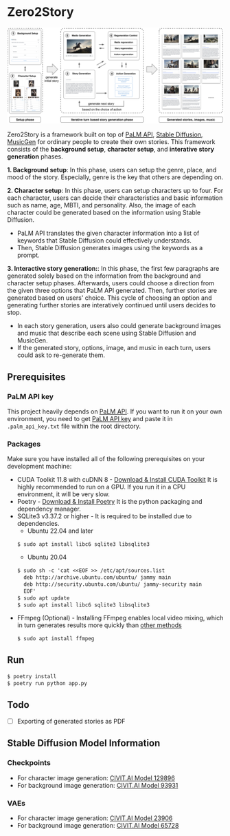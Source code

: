 # Zero2Story

![](assets/overview.png)

Zero2Story is a framework built on top of [PaLM API](https://developers.generativeai.google), [Stable Diffusion](https://en.wikipedia.org/wiki/Stable_Diffusion), [MusicGen](https://audiocraft.metademolab.com/musicgen.html) for ordinary people to create their own stories. This framework consists of the **background setup**, **character setup**, and **interative story generation** phases.

**1. Background setup**: In this phase, users can setup the genre, place, and mood of the story. Especially, genre is the key that others are depending on. 

**2. Character setup**: In this phase, users can setup characters up to four. For each character, users can decide their characteristics and basic information such as name, age, MBTI, and personality. Also, the image of each character could be generated based on the information using Stable Diffusion. 
- PaLM API translates the given character information into a list of keywords that Stable Diffusion could effectively understands.
- Then, Stable Diffusion generates images using the keywords as a prompt.

**3. Interactive story generation:**: In this phase, the first few paragraphs are generated solely based on the information from the background and character setup phases. Afterwards, users could choose a direction from the given three options that PaLM API generated. Then, further stories are generated based on users' choice. This cycle of choosing an option and generating further stories are interatively continued until users decides to stop. 
- In each story generation, users also could generate background images and music that describe each scene using Stable Diffusion and MusicGen.
- If the generated story, options, image, and music in each turn, users could ask to re-generate them.

## Prerequisites

### PaLM API key

This project heavily depends on [PaLM API](https://developers.generativeai.google). If you want to run it on your own environment, you need to get [PaLM API key](https://developers.generativeai.google/tutorials/setup) and paste it in `.palm_api_key.txt` file within the root directory.

### Packages

Make sure you have installed all of the following prerequisites on your development machine:
* CUDA Toolkit 11.8 with cuDNN 8 - [Download & Install CUDA Toolkit](https://developer.nvidia.com/cuda-toolkit) It is highly recommended to run on a GPU. If you run it in a CPU environment, it will be very slow.
* Poetry - [Download & Install Poetry](https://python-poetry.org/docs/#installation) It is the python packaging and dependency manager.
* SQLite3 v3.37.2 or higher - It is required to be installed due to dependencies.
    - Ubuntu 22.04 and later
    ```shell
    $ sudo apt install libc6 sqlite3 libsqlite3
    ```
    - Ubuntu 20.04
    ```shell
    $ sudo sh -c 'cat <<EOF >> /etc/apt/sources.list
      deb http://archive.ubuntu.com/ubuntu/ jammy main
      deb http://security.ubuntu.com/ubuntu/ jammy-security main
      EOF'
    $ sudo apt update
    $ sudo apt install libc6 sqlite3 libsqlite3
    ```
* FFmpeg (Optional) - Installing FFmpeg enables local video mixing, which in turn generates results more quickly than [other methods](https://huggingface.co/spaces/fffiloni/animated-audio-visualizer)
    ```shell
    $ sudo apt install ffmpeg

## Run

```shell
$ poetry install
$ poetry run python app.py
```

## Todo

- [ ] Exporting of generated stories as PDF


## Stable Diffusion Model Information

### Checkpoints
- For character image generation: [CIVIT.AI Model 129896](https://civitai.com/models/129896)
- For background image generation: [CIVIT.AI Model 93931](https://civitai.com/models/93931?modelVersionId=148652)

### VAEs
- For character image generation: [CIVIT.AI Model 23906](https://civitai.com/models/23906)
- For background image generation: [CIVIT.AI Model 65728](https://civitai.com/models/65728)